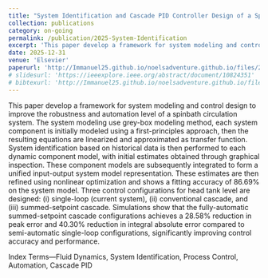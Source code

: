 ```yaml
---
title: "System Identification and Cascade PID Controller Design of a Spinbath Circulation Process"
collection: publications
category: on-going
permalink: /publication/2025-System-Identification
excerpt: 'This paper develop a framework for system modeling and control design to improve the robustness and automation level of a spinbath circulation system. '
date: 2025-12-31
venue: 'Elsevier'
paperurl: 'http://Immanuel25.github.io/noelsadventure.github.io/files/2025-System-Identification.pdf'
# slidesurl: 'https://ieeexplore.ieee.org/abstract/document/10824351'
# bibtexurl: 'http://Immanuel25.github.io/noelsadventure.github.io/files/2025-System-Identification.bib'
---
```

This paper develop a framework for system modeling and control design to improve the robustness and automation level of a spinbath circulation system. 
The system modeling use grey-box modeling method, each system component is initially modeled using a first-principles approach, then the resulting equations are linearized and approximated as transfer function. 
System identification based on historical data is then performed to each dynamic component model, with initial estimates obtained through graphical inspection. 
These component models are subsequently integrated to form a unified input-output system model representation.
These estimates are then refined using nonlinear optimization and shows a fitting accuracy of 86.69\% on the system model. 
Three control configurations for head tank level are designed: (i) single-loop (current system), (ii) conventional cascade, and (iii) summed-setpoint cascade.
Simulations show that the fully-automatic summed-setpoint cascade configurations achieves a 28.58\% reduction in peak error and 40.30\% reduction in integral absolute error compared to semi-automatic single-loop configurations, significantly improving control accuracy and performance.

Index Terms—Fluid Dynamics, System Identification, Process Control, Automation, Cascade PID 